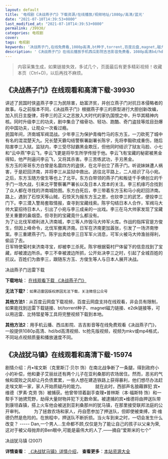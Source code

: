```yaml
---
layout: default
title: '电视剧《决战燕子门》下载资源/在线播放/视频地址/1080p/高清/蓝光'
date: "2021-07-10T14:39:53+0800"
last_modified_at: "2021-07-10T14:39:53+0800"
permalink: /39930/
categories: 电视剧
cover:
tags: 电视剧
keywords: '决战燕子门,在线免费看,1080p高清,bt种子,torrent,百度云盘,magnet,磁力链,迅雷下载资源'
description: '《决战燕子门》在线云播放手机西瓜影院吉吉影音免费看，1080p高清bd/hd未删减完整版和tc抢先枪版，mkv/mp4格式，附带bt/torrent种子、magnet/磁力链、百度云盘、网盘资源迅雷下载链接'
---
```


>内容采集生成，如果链接失效，多试几个，页面最后有更多精彩视频！收藏本页（Ctrl+D)，以后再找不麻烦。


## 《决战燕子门》在线观看和高清下载-39930

讲述了民国时侠盗燕子李三为民除害，劫富济贫，并创立燕子门对抗日本侵略者的故事。与之前版本不同，《决战燕子门》根据燕子李三的原型进行大胆创新改编，加入抗日主旋律，将李三的正义之志放入大时代的家仇国恨之中，升华其精神内核。同时升级李三的功夫，剧中集合了缩骨功、轻功、跑酷、奇门盗技等炫目劲爆的中国功夫，让观众一次看过瘾。<br />民国年间，济南城军阀混战。少年李三为保护青梅竹马的东方玉，一刀砍死了城中有名的混混楚天九。兄长楚天霸勾结警察署副署长陈宇，先将李毅砍成重伤，随后陷害李三入狱。监狱内，李三受尽狱霸黑金欺压，但他同时结识了狱友马脸、小七和“云中燕&rdquo;李云飞，李云飞更是将毕生所学传授于他。李云飞有宝藏的秘密被黑金得知，他严刑逼问李云飞，又将其杀害。李三苦练武功，手刃黑金。<br />东方玉的哥哥东方白曾是名震四方的盗侠，在北平创立了燕子门。听说妹妹遭人祸害，于是赶回济南，并将李三从监狱中救出。逃往北平路上，二人结识了马小宛。之后，东方玉随方俊生等也上了北平。东方白带领的燕子门和叛徒千手佛创立的千手门一场大战，引来北平警察署严署长以及日本人宫本的关注。李三机缘巧合找到了众人都在寻找的济南城防图。东方白死后，李三带着东方玉和马小宛赶回济南。路上，遇到了石惊天等山贼，石惊天为报东方玉之恩，也钦李三的武艺，便投李三门下。李三潜入警局套取情报，查寻到宝藏线索。陈宇勾结日本人合作，军阀马大帅大宴招待日本人，引出了小宛与李三成亲的一出戏。李三在马大帅家发现了宝藏至关重要的鼻烟壶。但寻到的宝藏竟什么都没有。<br />为了让北伐军顺利进入济南城，李三等人炸毁马大帅军火库。作战的指挥官是方俊生，但因上峰命令，北伐军撤离济南。日军在济南更加嚣张，引发了一场济南惨案。李三重建燕子门，陈宇出卖给李三日军军火消息，可军火被马大帅渔翁得利，偷运了去。<br />日军特使菊村来济南寻宝，却被李三杀死。陈宇根据菊村尸体留下的信息找到了宝藏，却被渡边所杀。李三不幸被渡边所抓，公开处决李三之时，引起了全城百姓的抗议。百姓们为救李三，跟随东方玉、方俊生等人与日本人展开决战。</p>


决战燕子门迅雷下载

**下载地址**： [在线观看下载 《决战燕子门》](https://www.993dy.com//vod-detail-id-12359.html) 


**无法下载?**：`如果迅雷因版权原因无法下载，关注微信公众号 `

**其他方法1**：从百度云网盘下载视频，百度云网盘支持在线观看，非会员有限制，如果能找到迅雷下载链接、bt/torrent种子、magnet磁力链接、e2dk链接等，可以用迅雷、比特彗星等工具将完整视频下载到本地。

**其他方法2**：用手机云播、西瓜影院、吉吉影音等在线免费观看《决战燕子门》，一般提供1080p高清、hd/bd高清视频、tc抢先版视频，视频为mkv或mp4格式，不同站点视频质量和播放速度不同。


## 《决战犹马镇》在线观看和高清下载-15974

剧情介绍：丹•埃文斯（克里斯汀·贝尔 饰）在南北战争断了一条腿，得到政府小小的补偿，他和妻子艾丽丝还有两个儿子在亚利桑那的农场居住。然而，恶劣的气候和腐败之风却让丹负债累累，一些人想在建造铁路上获得暴利，他们想尽办法赶走埃文斯一家，家人开始质疑丹的能力。  　　就在此时，西部声名狼藉罪犯 宾•维德（罗素·克劳 饰）被捕获。他曾带领着副手查理•普林斯（本·福斯特 饰）和一帮手下驰骋荒野，劫得大量财物并犯下无数命案。被逮捕的宾•维德将由押送队带到康坦森镇，搭上火车他会被送到亚利桑那州的犹马镇，在那里接受联邦法庭的公开审判。  　　为了拯救农场和家人，丹自愿参加了押送队，但即使被束缚，宾·维德仍然是危险的。在旅程中，押送队不断折损。当火车到来之时，一切会发生什么改变？ ----- Dan,一个男人...生命都不顾,仅仅是为了能让自己的孩子以父亲为荣,这对于被父母抛弃的Ben眼中,可能是最伟大的人了.——摘自“爱斯米的七个”


决战犹马镇 (2007)

**详情查看**： [《决战犹马镇》详情介绍](/movie/15974/)， **查看更多**：[本站资源大全](/movie/t/all/)

